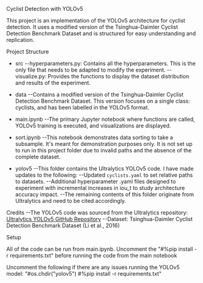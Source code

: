 Cyclist Detection with YOLOv5

This project is an implementation of the YOLOv5 architecture for cyclist detection. It uses a modified version of the Tsinghua-Daimler Cyclist Detection Benchmark Dataset and is structured for easy understanding and replication.

Project Structure

- src
  --hyperparameters.py: Contains all the hyperparameters. This is the only file that needs to be adapted to modify the experiment.
  --visualize.py: Provides the functions to display the dataset distribution and results of the experiment.
- data
  --Contains a modified version of the Tsinghua-Daimler Cyclist Detection Benchmark Dataset. This version focuses on a single class: cyclists, and has been labelled in the YOLOv5 format.

- main.ipynb
  --The primary Jupyter notebook where functions are called, YOLOv5 training is executed, and visualizations are displayed.

- sort.ipynb
  --This notebook demonstrates data sorting to take a subsample. It's meant for demonstration purposes only. It is not set up to run in this project folder due to invalid paths and the absence of the complete dataset.

- yolov5
  --This folder contains the Ultralytics YOLOv5 code. I have made updates to the following:
  --Updated `cyclists.yaml` to set relative paths to datasets.
  --Additional hyperparameter .yaml files designed to experiment with incremental increases in iou_t to study architecture accuracy impact.
  --The remaining contents of this folder originate from Ultralytics and need to be cited accordingly.

Credits
--The YOLOv5 code was sourced from the Ultralytics repository: [Ultralytics YOLOv5 GitHub Repository](https://github.com/ultralytics/yolov5.git)
--Dataset: Tsinghua-Daimler Cyclist Detection Benchmark Dataset (Li et al., 2016)

Setup

All of the code can be run from main.ipynb.
Uncomment the "#%pip install -r requirements.txt" before running the code from the main notebook

Uncomment the following if there are any issues running the YOLOv5 model:
"#os.chdir("yolov5")
#%pip install -r requirements.txt"
